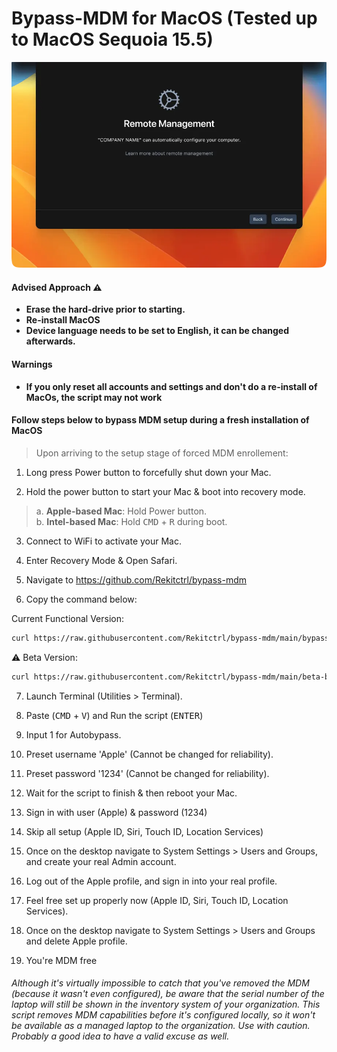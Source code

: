 # Bypass-MDM for MacOS (Tested up to MacOS Sequoia 15.5)

![mdm-screen](https://raw.githubusercontent.com/Rekitctrl/bypass-mdm/main/mdm-screen.webp)

#### Advised Approach ⚠️

- **Erase the hard-drive prior to starting.**
- **Re-install MacOS**
- **Device language needs to be set to English, it can be changed afterwards.**

#### Warnings

- **If you only reset all accounts and settings and don't do a re-install of MacOs, the script may not work**


#### Follow steps below to bypass MDM setup during a fresh installation of MacOS

> Upon arriving to the setup stage of forced MDM enrollement:

1. Long press Power button to forcefully shut down your Mac.

2. Hold the power button to start your Mac & boot into recovery mode.

> a. **Apple-based Mac**: Hold Power button.\
> b. **Intel-based Mac**: Hold <kbd>CMD</kbd> + <kbd>R</kbd> during boot.

3. Connect to WiFi to activate your Mac.

4. Enter Recovery Mode & Open Safari.

5. Navigate to https://github.com/Rekitctrl/bypass-mdm

6. Copy the command below:

  Current Functional Version:

  ```zsh
  curl https://raw.githubusercontent.com/Rekitctrl/bypass-mdm/main/bypass-mdm.sh -o bypass-mdm.sh && chmod +x ./bypass-mdm.sh && ./bypass-mdm.sh
  ```

  ⚠️ Beta Version:

  ```zsh
  curl https://raw.githubusercontent.com/Rekitctrl/bypass-mdm/main/beta-bypass-mdm.sh -o beta-bypass-mdm.sh && chmod +x ./beta-bypass-mdm.sh && ./beta-bypass-mdm.sh
  ```

7. Launch Terminal (Utilities > Terminal).

8. Paste (<kbd>CMD</kbd> + <kbd>V</kbd>) and Run the script (<kbd>ENTER</kbd>)

9. Input 1 for Autobypass.

10. Preset username 'Apple' (Cannot be changed for reliability).

11. Preset password '1234' (Cannot be changed for reliability).

12. Wait for the script to finish & then reboot your Mac.

13. Sign in with user (Apple) & password (1234)

14. Skip all setup (Apple ID, Siri, Touch ID, Location Services)

15. Once on the desktop navigate to System Settings > Users and Groups, and create your real Admin account.

16. Log out of the Apple profile, and sign in into your real profile.

17. Feel free set up properly now (Apple ID, Siri, Touch ID, Location Services).

18. Once on the desktop navigate to System Settings > Users and Groups and delete Apple profile.

19. You're MDM free

###### Although it's virtually impossible to catch that you've removed the MDM (because it wasn't even configured), be aware that the serial number of the laptop will still be shown in the inventory system of your organization. This script removes MDM capabilities before it's configured locally, so it won't be available as a managed laptop to the organization. Use with caution. Probably a good idea to have a valid excuse as well.
